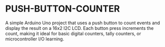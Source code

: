 # PUSH-BUTTON-COUNTER
A simple Arduino Uno project that uses a push button to count events and display the result on a 16x2 I2C LCD. Each button press increments the count, making it ideal for basic digital counters, tally counters, or microcontroller I/O learning.
